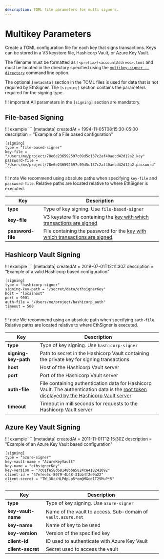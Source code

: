 ```yaml
---
description: TOML file parameters for multi signers.
---
```


# Multikey Parameters

Create a TOML configuration file for each key that signs transactions. Keys can be stored in a V3 keystore file, Hashicorp Vault, or Azure Key Vault.

The filename must be formatted as `[<prefix>]<accountAddress>.toml` and must be located in the directory 
specified using the [`multikey-signer --directory`](../CLI/CLI-Syntax#multikey-options) command line option.

The optional `[metadata]` section in the TOML files is used for data that is not required by EthSigner.
The `[signing]` section contains the parameters required for the signing type.

!!! important
    All parameters in the `[signing]` section are mandatory.

## File-based Signing 

!!! example
    ```
    [metadata]
    createdAt = 1994-11-05T08:15:30-05:00
    description = "Example of a File based configuration"

    [signing]
    type = "file-based-signer"
    key-file = "/Users/me/project/78e6e236592597c09d5c137c2af40aecd42d12a2.key"
    password-file = "/Users/me/project/78e6e236592597c09d5c137c2af40aecd42d12a2.password"
    ```

!!! note
    We recommend using absolute paths when specifying `key-file` and `password-file`. Relative paths are located relative to where EthSigner is executed.

| Key                  | Description                           |
|----------------------|---------------------------------------|
| **type**             | Type of key signing. Use `file-based-signer`|  
| **key-file**         | V3 keystore file containing the [key with which transactions are signed](../Tutorials/Multifile.md#create-password-and-key-files) |
| **password-file**    | File containing the password for the [key with which transactions are signed](../Tutorials/Multifile.md#create-password-and-key-files).    |

    
## Hashicorp Vault Signing

!!! example
    ```
    [metadata]
    createdAt = 2019-07-01T12:11:30Z
    description = "Example of a valid Hashicorp based configuration"
   
    [signing]
    type = "hashicorp-signer"
    signing-key-path = "/secret/data/ethsignerKey"
    host = "localhost"
    port = 9001
    auth-file = "/Users/me/project/hashicorp_auth"
    timeout = 500
    ```

!!! note
    We recommend using an absolute path when specifying `auth-file`. Relative paths are located relative to where EthSigner is executed.
  
| Key                  | Description                           |
|----------------------|---------------------------------------|
| **type**             | Type of key signing. Use `hashicorp-signer`|  
| **signing-key-path** | Path to secret in the Hashicorp Vault containing the private key for signing transactions |
| **host**             | Host of the Hashicorp Vault server  |
| **port**             | Port of the Hashicorp Vault server  |
| **auth-file**        | File containing authentication data for Hashicorp Vault. The authentication data is the [root token displayed by the Hashicorp Vault server](../HowTo/Store-Keys/Use-Hashicorp.md#storing-private-key-in-hashcorp-vault)    |
| **timeout**    | Timeout in milliseconds for requests to the Hashicorp Vault server    |
   
## Azure Key Vault Signing

!!! example
    ```
    [metadata]
    createdAt = 2011-11-01T12:15:30Z
    description = "Example of an Azure Key Vault based configuration"
  
    [signing]
    type = "azure-signer"
    key-vault-name = "AzureKeyVault"
    key-name = "ethsignerKey"
    key-version = "7c01fe58d68148bba5824ce418241092"
    client-id = "47efee5c-8079-4b48-31bb4f2e9a22"
    client-secret = "TW_3Uc/HLPdpLp5*om@MGcd1T29MuP*5"
    ```

| Key                  | Description                           |
|----------------------|---------------------------------------|
| **type**             | Type of key signing. Use `azure-signer`|  
| **key-vault-name**   | Name of the vault to access. Sub-domain of `vault.azure.net` |
| **key-name**         | Name of key to be used |
| **key-version**      | Version of the specified key |
| **client-id**        | ID used to authenticate with Azure Key Vault |
| **client-secret**    | Secret used to access the vault |
